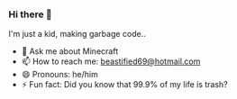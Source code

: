### Hi there 👋

I'm just a kid, making garbage code..

- 💬 Ask me about Minecraft
- 📫 How to reach me: beastified69@hotmail.com
- 😄 Pronouns: he/him
- ⚡ Fun fact: Did you know that 99.9% of my life is trash?
<!--
**Beastifi3d/Beastifi3d** is a ✨ _special_ ✨ repository because its `README.md` (this file) appears on your GitHub profile.

- 💬 Ask me about Minecraft
- 📫 How to reach me: beastified69@hotmail.com
- 😄 Pronouns: he/him
- ⚡ Fun fact: Did you know that 99.9% of my life is trash?
-->
